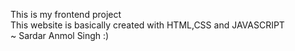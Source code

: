 This is my frontend project 
<br>
This website is basically created with HTML,CSS and JAVASCRIPT
<br>
~ Sardar Anmol Singh :)
